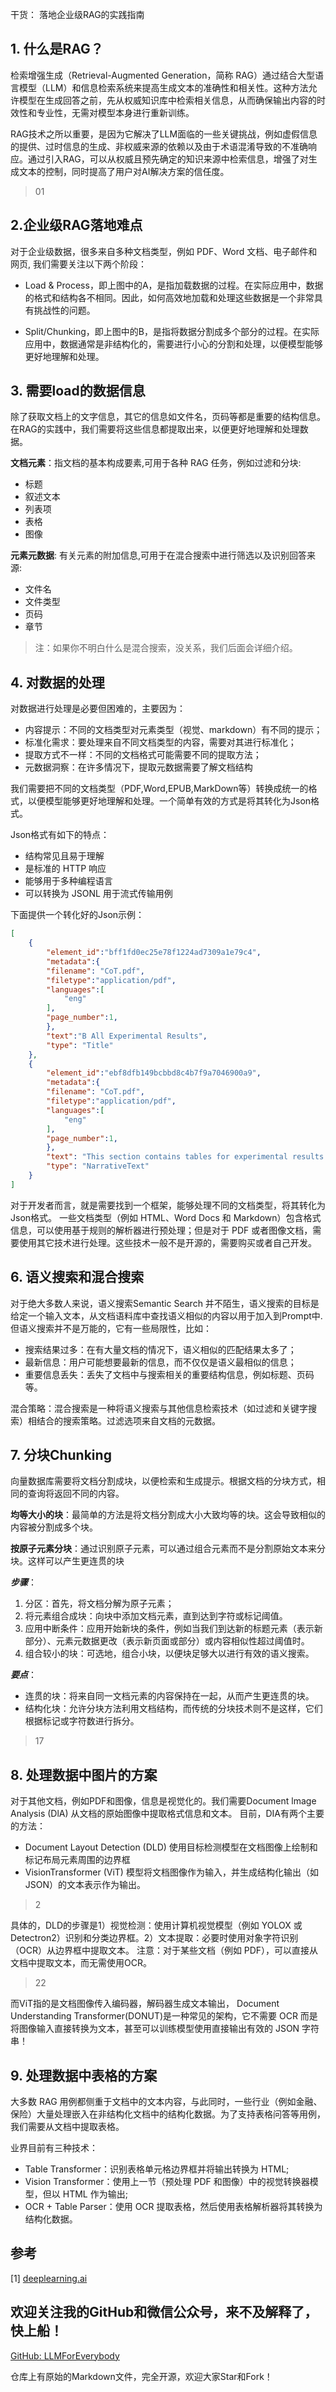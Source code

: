 干货： 落地企业级RAG的实践指南

## 1. 什么是RAG？
检索增强生成（Retrieval-Augmented Generation，简称 RAG）通过结合大型语言模型（LLM）和信息检索系统来提高生成文本的准确性和相关性。这种方法允许模型在生成回答之前，先从权威知识库中检索相关信息，从而确保输出内容的时效性和专业性，无需对模型本身进行重新训练。

RAG技术之所以重要，是因为它解决了LLM面临的一些关键挑战，例如虚假信息的提供、过时信息的生成、非权威来源的依赖以及由于术语混淆导致的不准确响应。通过引入RAG，可以从权威且预先确定的知识来源中检索信息，增强了对生成文本的控制，同时提高了用户对AI解决方案的信任度。

>01


## 2.企业级RAG落地难点

对于企业级数据，很多来自多种文档类型，例如 PDF、Word 文档、电子邮件和网页, 我们需要关注以下两个阶段：

- Load & Process，即上图中的A，是指加载数据的过程。在实际应用中，数据的格式和结构各不相同。因此，如何高效地加载和处理这些数据是一个非常具有挑战性的问题。

- Split/Chunking，即上图中的B，是指将数据分割成多个部分的过程。在实际应用中，数据通常是非结构化的，需要进行小心的分割和处理，以便模型能够更好地理解和处理。

## 3. 需要load的数据信息
除了获取文档上的文字信息，其它的信息如文件名，页码等都是重要的结构信息。在RAG的实践中，我们需要将这些信息都提取出来，以便更好地理解和处理数据。

**文档元素**：指文档的基本构成要素,可用于各种 RAG 任务，例如过滤和分块:
- 标题
- 叙述文本
- 列表项
- 表格
- 图像

**元素元数据**: 有关元素的附加信息,可用于在混合搜索中进行筛选以及识别回答来源:
- 文件名
- 文件类型
- 页码
- 章节

> 注：如果你不明白什么是混合搜索，没关系，我们后面会详细介绍。


## 4. 对数据的处理
对数据进行处理是必要但困难的，主要因为：
- 内容提示：不同的文档类型对元素类型（视觉、markdown）有不同的提示；
- 标准化需求：要处理来自不同文档类型的内容，需要对其进行标准化；
- 提取方式不一样：不同的文档格式可能需要不同的提取方法；
- 元数据洞察：在许多情况下，提取元数据需要了解文档结构

我们需要把不同的文档类型（PDF,Word,EPUB,MarkDown等）转换成统一的格式，以便模型能够更好地理解和处理。一个简单有效的方式是将其转化为Json格式。

Json格式有如下的特点：

- 结构常见且易于理解
- 是标准的 HTTP 响应
- 能够用于多种编程语言
- 可以转换为 JSONL 用于流式传输用例

下面提供一个转化好的Json示例：
```Json
[
    {
        "element_id":"bff1fd0ec25e78f1224ad7309a1e79c4",
        "metadata":{
        "filename": "CoT.pdf",
        "filetype":"application/pdf",
        "languages":[
            "eng"
        ],
        "page_number":1,
        },
        "text":"B All Experimental Results",
        "type": "Title"
    },
    {
        "element_id":"ebf8dfb149bcbbd8c4b7f9a7046900a9",
        "metadata":{
        "filename": "CoT.pdf",
        "filetype":"application/pdf",
        "languages":[
            "eng"
        ],
        "page_number":1,
        },
        "text": "This section contains tables for experimental results for varying models and model sizes, on all benchmarks, for standard prompting vs. chain-of-thought prompting.",
        "type": "NarrativeText"
    }
]
```

对于开发者而言，就是需要找到一个框架，能够处理不同的文档类型，将其转化为Json格式。
一些文档类型（例如 HTML、Word Docs 和 Markdown）包含格式信息，可以使用基于规则的解析器进行预处理；但是对于 PDF 或者图像文档，需要使用其它技术进行处理。这些技术一般不是开源的，需要购买或者自己开发。


## 6. 语义搜索和混合搜索
对于绝大多数人来说，语义搜索Semantic Search 并不陌生，语义搜索的目标是给定一个输入文本，从文档语料库中查找语义相似的内容以用于加入到Prompt中.
但语义搜索并不是万能的，它有一些局限性，比如：
- 搜索结果过多：在有大量文档的情况下，语义相似的匹配结果太多了；
- 最新信息：用户可能想要最新的信息，而不仅仅是语义最相似的信息；
- 重要信息丢失：丢失了文档中与搜索相关的重要结构信息，例如标题、页码等。

混合策略：混合搜索是一种将语义搜索与其他信息检索技术（如过滤和关键字搜索）相结合的搜索策略。过滤选项来自文档的元数据。


## 7. 分块Chunking

向量数据库需要将文档分割成块，以便检索和生成提示。根据文档的分块方式，相同的查询将返回不同的内容。

**均等大小的块**：最简单的方法是将文档分割成大小大致均等的块。这会导致相似的内容被分割成多个块。

**按原子元素分块**：通过识别原子元素，可以通过组合元素而不是分割原始文本来分块。这样可以产生更连贯的块

***步骤***：

1. 分区：首先，将文档分解为原子元素；
2. 将元素组合成块：向块中添加文档元素，直到达到字符或标记阈值。
3. 应用中断条件：应用开始新块的条件，例如当我们到达新的标题元素（表示新部分）、元素元数据更改（表示新页面或部分）或内容相似性超过阈值时。
4. 组合较小的块：可选地，组合小块，以便块足够大以进行有效的语义搜索。

***要点***：
- 连贯的块：将来自同一文档元素的内容保持在一起，从而产生更连贯的块。
- 结构化块：允许分块方法利用文档结构，而传统的分块技术则不是这样，它们根据标记或字符数进行拆分。

>17

## 8. 处理数据中图片的方案

对于其他文档，例如PDF和图像，信息是视觉化的。我们需要Document lmage Analysis (DlA) 从文档的原始图像中提取格式信息和文本。
目前，DIA有两个主要的方法：

- Document Layout Detection (DLD) 使用目标检测模型在文档图像上绘制和标记布局元素周围的边界框
- VisionTransformer (ViT) 模型将文档图像作为输入，并生成结构化输出（如 JSON）的文本表示作为输出。

>2

具体的，DLD的步骤是1）视觉检测：使用计算机视觉模型（例如 YOLOX 或 Detectron2）识别和分类边界框。2）文本提取：必要时使用对象字符识别（OCR）从边界框中提取文本。
注意：对于某些文档（例如 PDF），可以直接从文档中提取文本，而无需使用OCR。

>22

而ViT指的是文档图像传入编码器，解码器生成文本输出， Document Understanding Transformer(DONUT)是一种常见的架构，它不需要 OCR 而是将图像输入直接转换为文本，甚至可以训练模型使用直接输出有效的 JSON 字符串！

## 9. 处理数据中表格的方案

大多数 RAG 用例都侧重于文档中的文本内容，与此同时，一些行业（例如金融、保险）大量处理嵌入在非结构化文档中的结构化数据。为了支持表格问答等用例，我们需要从文档中提取表格。

业界目前有三种技术：
- Table Transformer：识别表格单元格边界框并将输出转换为 HTML;
- Vision Transformer：使用上一节（预处理 PDF 和图像）中的视觉转换器模型，但以 HTML 作为输出;
- OCR + Table Parser：使用 OCR 提取表格，然后使用表格解析器将其转换为结构化数据。 

## 参考

[1] [deeplearning.ai](https://www.deeplearning.ai/short-courses/preprocessing-unstructured-data-for-llm-applications/)

## 欢迎关注我的GitHub和微信公众号，来不及解释了，快上船！

[GitHub: LLMForEverybody](https://github.com/luhengshiwo/LLMForEverybody)

仓库上有原始的Markdown文件，完全开源，欢迎大家Star和Fork！


